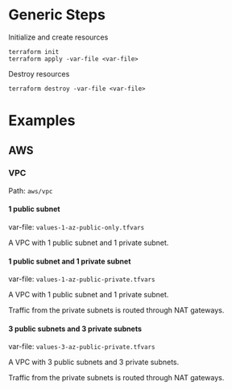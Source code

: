 # Generic Steps
Initialize and create resources
```
terraform init
terraform apply -var-file <var-file>
```

Destroy resources

```
terraform destroy -var-file <var-file>
```

# Examples
## AWS
### VPC

Path: `aws/vpc`

#### 1 public subnet

var-file: `values-1-az-public-only.tfvars`

A VPC with 1 public subnet and 1 private subnet.


#### 1 public subnet and 1 private subnet

var-file: `values-1-az-public-private.tfvars`

A VPC with 1 public subnet and 1 private subnet.

Traffic from the private subnets is routed through NAT gateways.

#### 3 public subnets and 3 private subnets

var-file: `values-3-az-public-private.tfvars`

A VPC with 3 public subnets and 3 private subnets.

Traffic from the private subnets is routed through NAT gateways.

